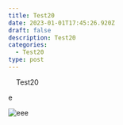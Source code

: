 ```yaml
---
title: Test20
date: 2023-01-01T17:45:26.920Z
draft: false
description: Test20
categories:
  - Test20
type: post
---
```

&nbsp;&nbsp;&nbsp;&nbsp;Test20

e

![eee](/images/react.png "eeeee")